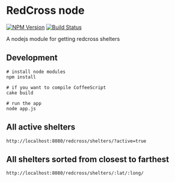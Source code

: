 # RedCross node

[![NPM Version](http://img.shields.io/npm/v/redcross.svg)](https://www.npmjs.org/package/redcross)
[![Build Status](https://travis-ci.org/avantassel/redcross-node.svg)](https://travis-ci.org/avantassel/redcross-node)

A nodejs module for getting redcross shelters

## Development
```
# install node modules
npm install

# if you want to compile CoffeeScript
cake build

# run the app
node app.js
```

## All active shelters
```
http://localhost:8080/redcross/shelters/?active=true
```

## All shelters sorted from closest to farthest
```
http://localhost:8080/redcross/shelters/:lat/:long/
```
